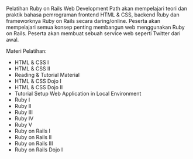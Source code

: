 Pelatihan Ruby on Rails Web Development Path akan mempelajari teori dan praktik bahasa pemrograman frontend HTML & CSS, backend Ruby dan frameworknya Ruby on Rails secara daring/online. Peserta akan mempelajari semua konsep penting membangun web menggunakan Ruby on Rails. Peserta akan membuat sebuah service web seperti Twitter dari awal.


Materi Pelatihan:

 * HTML & CSS I
 * HTML & CSS II
 * Reading & Tutorial Material
 * HTML & CSS Dojo I
 * HTML & CSS Dojo II
 * Tutorial Setup Web Application in Local Environment
 * Ruby I
 * Ruby II
 * Ruby III
 * Ruby IV
 * Ruby V
 * Ruby on Rails I
 * Ruby on Rails II
 * Ruby on Rails III
 * Ruby on Rails Dojo I
